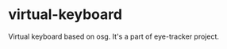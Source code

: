virtual-keyboard
================

Virtual keyboard based on osg. It's a part of eye-tracker project.
